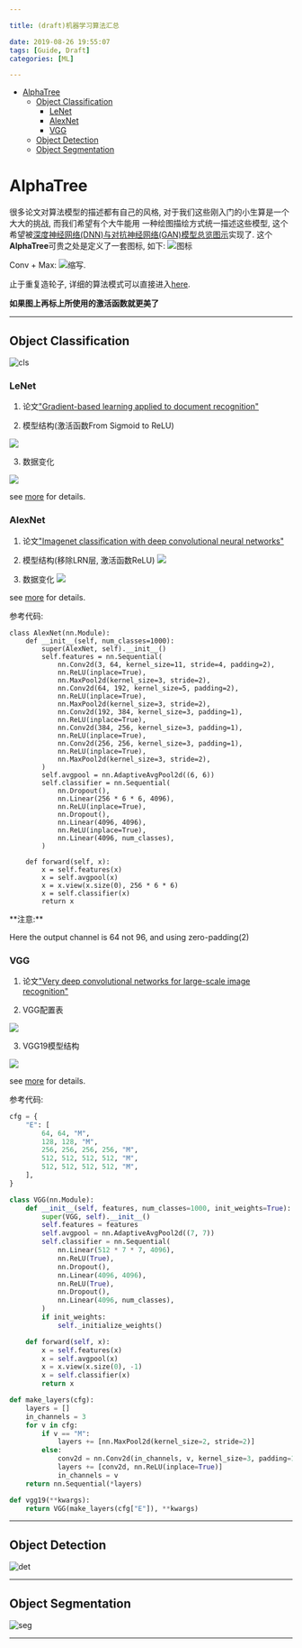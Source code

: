 ```yaml
---

title: (draft)机器学习算法汇总

date: 2019-08-26 19:55:07
tags: [Guide, Draft]
categories: [ML]

---
```



<!-- vim-markdown-toc GFM -->

* [AlphaTree](#alphatree)
    * [Object Classification](#object-classification)
        * [LeNet](#lenet)
        * [AlexNet](#alexnet)
        * [VGG](#vgg)
    * [Object Detection](#object-detection)
    * [Object Segmentation](#object-segmentation)

<!-- vim-markdown-toc -->

<!-- more -->

# AlphaTree

很多论文对算法模型的描述都有自己的风格, 对于我们这些刚入门的小生算是一个大大的挑战, 而我们希望有个大牛能用
一种绘图描绘方式统一描述这些模型,  这个希望被[深度神经网络(DNN)与对抗神经网络(GAN)模型总览图示][AT1]实现了.
这个**AlphaTree**可贵之处是定义了一套图标, 如下: ![图标][AT2]

Conv + Max: ![缩写][AT3].

止于重复造轮子, 详细的算法模式可以直接进入[here][AT1].

**如果图上再标上所使用的激活函数就更美了**

[AT1]: https://github.com/weslynn/AlphaTree-graphic-deep-neural-network
[AT2]: https://raw.githubusercontent.com/weslynn/AlphaTree-graphic-deep-neural-network/master/modelpic/cellsreadme.png
[AT3]: https://raw.githubusercontent.com/weslynn/AlphaTree-graphic-deep-neural-network/master/modelpic/equal.png

-----------------------------------------------------------------

## Object Classification

![cls](https://github.com/weslynn/graphic-deep-neural-network/raw/master/map/ObjectClassification.png)

### LeNet

1. 论文["Gradient-based learning applied to document recognition"][LeNet1]

2. 模型结构(激活函数From Sigmoid to ReLU)

![][LeNet2]

3. 数据变化

![][LeNet3]

see [more][LeNet0] for details.

[LeNet0]: https://github.com/weslynn/AlphaTree-graphic-deep-neural-network/blob/master/object%20classification%20%E7%89%A9%E4%BD%93%E5%88%86%E7%B1%BB/LeNet.md
[LeNet1]: http://yann.lecun.com/exdb/publis/pdf/lecun-01a.pdf
[LeNet2]: https://raw.githubusercontent.com/weslynn/AlphaTree-graphic-deep-neural-network/master/modelpic/lenet.png
[LeNet3]: https://raw.githubusercontent.com/weslynn/AlphaTree-graphic-deep-neural-network/master/modelpic/lenet_data2.png

### AlexNet

1. 论文["Imagenet classification with deep convolutional neural networks"][AlexNet1]

2. 模型结构(移除LRN层, 激活函数ReLU) ![][AlexNet2]

3. 数据变化 ![][AlexNet3]

see [more][AlexNet0] for details.

参考代码:

```.python
class AlexNet(nn.Module):
    def __init__(self, num_classes=1000):
        super(AlexNet, self).__init__()
        self.features = nn.Sequential(
            nn.Conv2d(3, 64, kernel_size=11, stride=4, padding=2),
            nn.ReLU(inplace=True),
            nn.MaxPool2d(kernel_size=3, stride=2),
            nn.Conv2d(64, 192, kernel_size=5, padding=2),
            nn.ReLU(inplace=True),
            nn.MaxPool2d(kernel_size=3, stride=2),
            nn.Conv2d(192, 384, kernel_size=3, padding=1),
            nn.ReLU(inplace=True),
            nn.Conv2d(384, 256, kernel_size=3, padding=1),
            nn.ReLU(inplace=True),
            nn.Conv2d(256, 256, kernel_size=3, padding=1),
            nn.ReLU(inplace=True),
            nn.MaxPool2d(kernel_size=3, stride=2),
        )
        self.avgpool = nn.AdaptiveAvgPool2d((6, 6))
        self.classifier = nn.Sequential(
            nn.Dropout(),
            nn.Linear(256 * 6 * 6, 4096),
            nn.ReLU(inplace=True),
            nn.Dropout(),
            nn.Linear(4096, 4096),
            nn.ReLU(inplace=True),
            nn.Linear(4096, num_classes),
        )

    def forward(self, x):
        x = self.features(x)
        x = self.avgpool(x)
        x = x.view(x.size(0), 256 * 6 * 6)
        x = self.classifier(x)
        return x
```

<div class="alert alert-info">**注意:**<p>

Here the output channel is 64 not 96, and using zero-padding(2)

</p></div>

[AlexNet0]: https://github.com/weslynn/AlphaTree-graphic-deep-neural-network/blob/master/object%20classification%20%E7%89%A9%E4%BD%93%E5%88%86%E7%B1%BB/AlexNet.md
[AlexNet1]: http://papers.nips.cc/paper/4824-imagenet-classification-with-deep-convolutional-neural-networks.pdf
[AlexNet2]: https://raw.githubusercontent.com/weslynn/AlphaTree-graphic-deep-neural-network/master/modelpic/alexnettf.png
[AlexNet3]: https://raw.githubusercontent.com/weslynn/AlphaTree-graphic-deep-neural-network/master/modelpic/alexnet_data.png

### VGG

1. 论文["Very deep convolutional networks for large-scale image recognition"][VGG1]

2. VGG配置表

![][VGG2]

3. VGG19模型结构

![][VGG3]

see [more][VGG0] for details.

[VGG0]: https://github.com/weslynn/AlphaTree-graphic-deep-neural-network/blob/master/object%20classification%20%E7%89%A9%E4%BD%93%E5%88%86%E7%B1%BB/VGG.md
[VGG1]: https://arxiv.org/pdf/1409.1556.pdf
[VGG2]: https://raw.githubusercontent.com/weslynn/AlphaTree-graphic-deep-neural-network/master/pic/vgg.png
[VGG3]: https://raw.githubusercontent.com/weslynn/AlphaTree-graphic-deep-neural-network/master/modelpic/vgg19.png

参考代码:

```python
cfg = {
    "E": [
        64, 64, "M",
        128, 128, "M",
        256, 256, 256, 256, "M",
        512, 512, 512, 512, "M",
        512, 512, 512, 512, "M",
    ],
}

class VGG(nn.Module):
    def __init__(self, features, num_classes=1000, init_weights=True):
        super(VGG, self).__init__()
        self.features = features
        self.avgpool = nn.AdaptiveAvgPool2d((7, 7))
        self.classifier = nn.Sequential(
            nn.Linear(512 * 7 * 7, 4096),
            nn.ReLU(True),
            nn.Dropout(),
            nn.Linear(4096, 4096),
            nn.ReLU(True),
            nn.Dropout(),
            nn.Linear(4096, num_classes),
        )
        if init_weights:
            self._initialize_weights()

    def forward(self, x):
        x = self.features(x)
        x = self.avgpool(x)
        x = x.view(x.size(0), -1)
        x = self.classifier(x)
        return x

def make_layers(cfg):
    layers = []
    in_channels = 3
    for v in cfg:
        if v == "M":
            layers += [nn.MaxPool2d(kernel_size=2, stride=2)]
        else:
            conv2d = nn.Conv2d(in_channels, v, kernel_size=3, padding=1)
            layers += [conv2d, nn.ReLU(inplace=True)]
            in_channels = v
    return nn.Sequential(*layers)

def vgg19(**kwargs):
    return VGG(make_layers(cfg["E"]), **kwargs)

```

-----------------------------------------------------------------

## Object Detection

![det](https://github.com/weslynn/graphic-deep-neural-network/raw/master/map/ObjectDetection&Seg.png)

-----------------------------------------------------------------

## Object Segmentation

![seg](https://github.com/weslynn/graphic-deep-neural-network/raw/master/map/ObjectDetection&Seg.png)

-----------------------------------------------------------------

